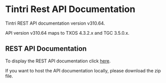 # Tintri Rest API Documentation
Tintri REST API documentation version v310.64.

API version v310.64 maps to TXOS 4.3.2.x and TGC 3.5.0.x.

## REST API Documentation ##
To display the  REST API documentation click [here](https://tintri.github.io/tintri-rest-api/index.html).

If you want to host the API documentation locally, please download the zip file.

